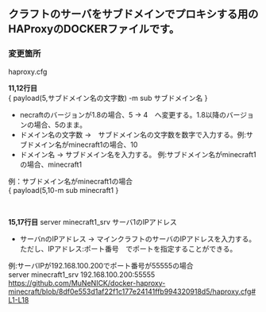 ## クラフトのサーバをサブドメインでプロキシする用のHAProxyのDOCKERファイルです。

### 変更箇所
haproxy.cfg

**11,12行目**<br>
{ payload(5,サブドメイン名の文字数) -m sub サブドメイン名 }
* necraftのバージョンが1.8の場合、5 → 4　へ変更する。1.8以降のバージョンの場合、5のまま。
* ドメイン名の文字数 →　サブドメイン名の文字数を数字で入力する。例:サブドメイン名がminecraft1の場合、10
* ドメイン名 → サブドメイン名を入力する。 例:サブドメイン名がminecraft1の場合、minecraft1

例：サブドメイン名がminecraft1の場合<br>
{ payload(5,10-m sub minecraft1 }

<br>

**15,17行目**
server minecraft1_srv サーバ1のIPアドレス
* サーバnのIPアドレス → マインクラフトのサーバのIPアドレスを入力する。ただし、IPアドレス:ポート番号　でポートを指定することができる。

例:サーバIPが192.168.100.200でポート番号が55555の場合<br>
server minecraft1_srv 192.168.100.200:55555<br>
https://github.com/MuNeNICK/docker-haproxy-minecraft/blob/8df0e553d1af22f1c177e24141ffb994320918d5/haproxy.cfg#L1-L18
